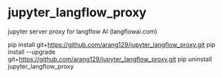 # jupyter_langflow_proxy
jupyter server proxy for langflow AI (langflowai.com)

pip install git+https://github.com/arang129/jupyter_langflow_proxy.git
pip install --upgrade git+https://github.com/arang129/jupyter_langflow_proxy.git
pip uninstall jupyter_langflow_proxy
